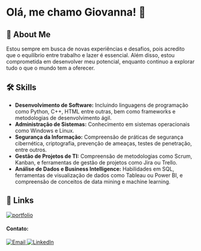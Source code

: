 # Olá, me chamo Giovanna! 👋

## 🚀 About Me
Estou sempre em busca de novas experiências e desafios, pois acredito que o equilíbrio entre trabalho e lazer é essencial. Além disso, estou comprometida em desenvolver meu potencial, enquanto continuo a explorar tudo o que o mundo tem a oferecer.

## 🛠 Skills
* **Desenvolvimento de Software:** Incluindo linguagens de programação como Python, C++, HTML entre outras, bem como frameworks e metodologias de desenvolvimento ágil.
* **Administração de Sistemas:** Conhecimento em sistemas operacionais como Windows e Linux.
* **Segurança da Informação:** Compreensão de práticas de segurança cibernética, criptografia, prevenção de ameaças, testes de penetração, entre outros.
* **Gestão de Projetos de TI:** Compreensão de metodologias como Scrum, Kanban, e ferramentas de gestão de projetos como Jira ou Trello.
* **Análise de Dados e Business Intelligence:** Habilidades em SQL, ferramentas de visualização de dados como Tableau ou Power BI, e compreensão de conceitos de data mining e machine learning.

## 🔗 Links
[![portfolio](https://img.shields.io/badge/my_portfolio-000?style=for-the-badge&logo=ko-fi&logoColor=white)](https://gracogi.github.io/) 

<h4>Contato: </h4>
<a href="mailto:gracogi029@gmail.com">
    <img src="https://img.shields.io/badge/Email-D14836?style=for-the-badge&logo=gmail&logoColor=white" alt="Email">
</a>
<a href="https://www.linkedin.com/in/giovanna-soprano-ba5418273" target="_blank">
    <img src="https://img.shields.io/badge/LinkedIn-0077B5?style=for-the-badge&logo=linkedin&logoColor=white" alt="LinkedIn">
</a>




